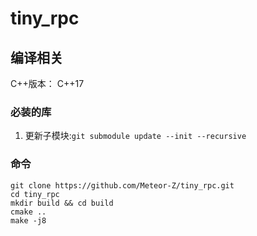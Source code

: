 # tiny_rpc

## 编译相关

C++版本： C++17 

### 必装的库

1. 更新子模块:`git submodule update --init --recursive`

### 命令

```shell
git clone https://github.com/Meteor-Z/tiny_rpc.git
cd tiny_rpc 
mkdir build && cd build
cmake .. 
make -j8
```

